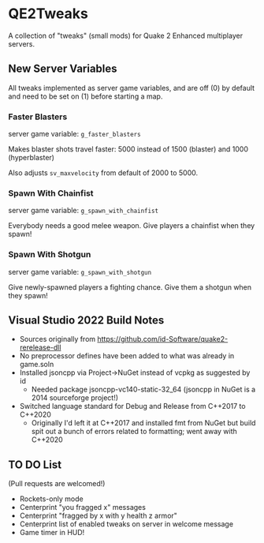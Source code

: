 # QE2Tweaks

A collection of "tweaks" (small mods) for Quake 2 Enhanced multiplayer servers.

## New Server Variables

All tweaks implemented as server game variables, and are off (0) by default and
need to be set on (1) before starting a map.

### Faster Blasters

server game variable: `g_faster_blasters`

Makes blaster shots travel faster: 5000 instead of 1500 (blaster) and 1000 (hyperblaster)

Also adjusts `sv_maxvelocity` from default of 2000 to 5000.

### Spawn With Chainfist

server game variable: `g_spawn_with_chainfist`

Everybody needs a good melee weapon. Give players a chainfist when they spawn!

### Spawn With Shotgun

server game variable: `g_spawn_with_shotgun`

Give newly-spawned players a fighting chance. Give them a shotgun when they spawn!

## Visual Studio 2022 Build Notes

- Sources originally from https://github.com/id-Software/quake2-rerelease-dll
- No preprocessor defines have been added to what was already in game.soln
- Installed jsoncpp via Project->NuGet instead of vcpkg as suggested by id
    - Needed package jsoncpp-vc140-static-32_64
      (jsoncpp in NuGet is a 2014 sourceforge project!)
- Switched language standard for Debug and Release from C++2017 to C++2020
    - Originally I'd left it at C++2017 and installed fmt from NuGet but build
      spit out a bunch of errors related to formatting; went away with C++2020

## TO DO List

(Pull requests are welcomed!)

- Rockets-only mode
- Centerprint "you fragged x" messages
- Centerprint "fragged by x with y health z armor"
- Centerprint list of enabled tweaks on server in welcome message
- Game timer in HUD!
